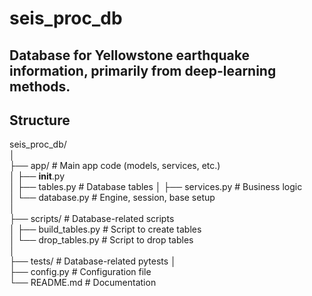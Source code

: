 # seis_proc_db

## Database for Yellowstone earthquake information, primarily from deep-learning methods.

## Structure
seis_proc_db/  
│  
├── app/                  # Main app code (models, services, etc.)  
│   ├── __init__.py  
│   ├── tables.py         # Database tables 
│   ├── services.py       # Business logic  
│   └── database.py       # Engine, session, base setup  
│  
├── scripts/              # Database-related scripts  
│   ├── build_tables.py   # Script to create tables  
│   └── drop_tables.py    # Script to drop tables  
│   
├── tests/                # Database-related pytests 
│   
├── config.py             # Configuration file  
└── README.md             # Documentation  